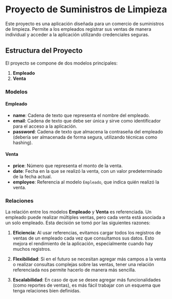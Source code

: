# Proyecto de Suministros de Limpieza

Este proyecto es una aplicación diseñada para un comercio de suministros de limpieza. Permite a los empleados registrar sus ventas de manera individual y acceder a la aplicación utilizando credenciales seguras.

## Estructura del Proyecto

El proyecto se compone de dos modelos principales:

1. **Empleado**
2. **Venta**

### Modelos

#### Empleado

- **name**: Cadena de texto que representa el nombre del empleado.
- **email**: Cadena de texto que debe ser única y sirve como identificador para el acceso a la aplicación.
- **password**: Cadena de texto que almacena la contraseña del empleado (debería ser almacenada de forma segura, utilizando técnicas como hashing).

#### Venta

- **price**: Número que representa el monto de la venta.
- **date**: Fecha en la que se realizó la venta, con un valor predeterminado de la fecha actual.
- **employee**: Referencia al modelo `Empleado`, que indica quién realizó la venta.

### Relaciones

La relación entre los modelos **Empleado** y **Venta** es referenciada. Un empleado puede realizar múltiples ventas, pero cada venta está asociada a un solo empleado. Esta decisión se tomó por las siguientes razones:

1. **Eficiencia**: Al usar referencias, evitamos cargar todos los registros de ventas de un empleado cada vez que consultamos sus datos. Esto mejora el rendimiento de la aplicación, especialmente cuando hay muchos registros.

2. **Flexibilidad**: Si en el futuro se necesitan agregar más campos a la venta o realizar consultas complejas sobre las ventas, tener una relación referenciada nos permite hacerlo de manera más sencilla.

3. **Escalabilidad**: En caso de que se desee agregar más funcionalidades (como reportes de ventas), es más fácil trabajar con un esquema que tenga relaciones bien definidas.
